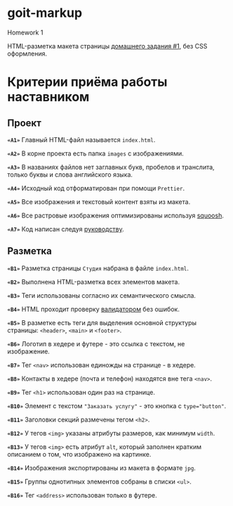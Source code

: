 # goit-markup

Homework 1

HTML-разметка макета страницы [домашнего задания #1](<https://www.figma.com/file/oTYBECAN79dXy19hzWObO4/Web-Studio-(Version-2.1)?node-id=0%3A1>), без CSS оформления.

# Критерии приёма работы наставником

## Проект

**`«A1»`** Главный HTML-файл называется `index.html`.

**`«A2»`** В корне проекта есть папка `images` с изображениями.

**`«A3»`** В названиях файлов нет заглавных букв, пробелов и транслита, только буквы и слова английского языка.

**`«A4»`** Исходный код отформатирован при помощи `Prettier`.

**`«A5»`** Все изображения и текстовый контент взяты из макета.

**`«A6»`** Все растровые изображения оптимизированы используя [squoosh](https://squoosh.app/).

**`«A7»`** Код написан следуя [руководству](https://codeguide.co/).

## Разметка

**`«B1»`** Разметка страницы `Студия` набрана в файле `index.html`.

**`«B2»`** Выполнена HTML-разметка всех элементов макета.

**`«B3»`** Теги использованы согласно их семантического смысла.

**`«B4»`** HTML проходит проверку [валидатором](https://validator.w3.org/nu/) без ошибок.

**`«B5»`** В разметке есть теги для выделения основной структуры страницы: `<header>`, `<main>` и `<footer>`.

**`«B6»`** Логотип в хедере и футере - это ссылка с текстом, не изображение.

**`«B7»`** Тег `<nav>` использован единожды на странице - в хедере.

**`«B8»`** Контакты в хедере (почта и телефон) находятся вне тега `<nav>`.

**`«B9»`** Тег `<h1>` использован один раз на странице.

**`«B10»`** Элемент с текстом `"Заказать услугу"` - это кнопка с `type="button"`.

**`«B11»`** Заголовки секций размечены тегом `<h2>`.

**`«B12»`** У тегов `<img>` указаны атрибуты размеров, как минимум `width`.

**`«B13»`** У тегов `<img>` есть атрибут `alt`, который заполнен кратким описанием о том, что изображено на картинке.

**`«B14»`** Изображения экспортированы из макета в формате `jpg`.

**`«B15»`** Группы однотипных элементов собраны в списки `<ul>`.

**`«B16»`** Тег `<address>` использован только в футере.
